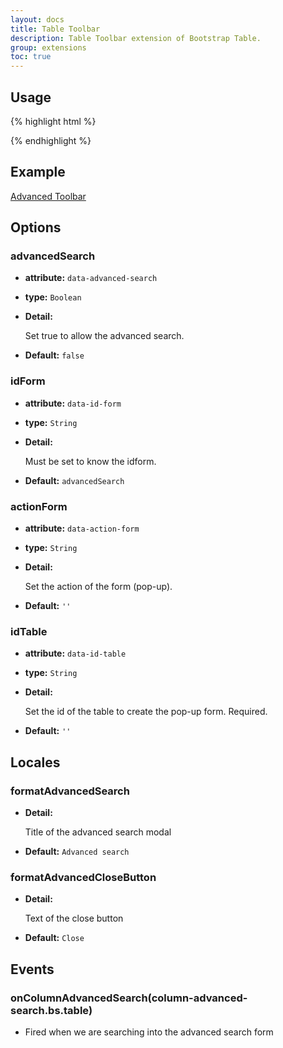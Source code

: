 ```yaml
---
layout: docs
title: Table Toolbar
description: Table Toolbar extension of Bootstrap Table.
group: extensions
toc: true
---
```


## Usage

{% highlight html %}
<script src="extensions/toolbar/bootstrap-table-toolbar.js"></script>
{% endhighlight %}

## Example

[Advanced Toolbar](https://examples.bootstrap-table.com/#extensions/toolbar.html)

## Options

### advancedSearch

- **attribute:** `data-advanced-search`

- **type:** `Boolean`

- **Detail:**

   Set true to allow the advanced search.

- **Default:** `false`

### idForm

- **attribute:** `data-id-form`

- **type:** `String`

- **Detail:**

   Must be set to know the idform.

- **Default:** `advancedSearch`

### actionForm

- **attribute:** `data-action-form`

- **type:** `String`

- **Detail:**

   Set the action of the form (pop-up).

- **Default:** `''`

### idTable

- **attribute:** `data-id-table`

- **type:** `String`

- **Detail:**

   Set the id of the table to create the pop-up form. Required.

- **Default:** `''`

## Locales

### formatAdvancedSearch

- **Detail:**

   Title of the advanced search modal

- **Default:** `Advanced search`

### formatAdvancedCloseButton

- **Detail:**

   Text of the close button

- **Default:** `Close`

## Events

### onColumnAdvancedSearch(column-advanced-search.bs.table)

* Fired when we are searching into the advanced search form
